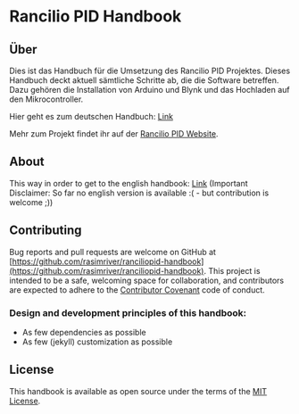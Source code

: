 # Rancilio PID Handbook

## Über
Dies ist das Handbuch für die Umsetzung des Rancilio PID Projektes. Dieses Handbuch deckt aktuell sämtliche Schritte ab, die die Software betreffen. Dazu gehören die Installation von Arduino und Blynk und das Hochladen auf den Mikrocontroller.

Hier geht es zum deutschen Handbuch: [Link](./en/index.md)

Mehr zum Projekt findet ihr auf der [Rancilio PID Website](http://rancilio-pid.de/).

## About

This way in order to get to the english handbook: [Link](./en/index.md) (Important Disclaimer: So far no english version is available :( - but contribution is welcome ;))

## Contributing

Bug reports and pull requests are welcome on GitHub at [https://github.com/rasimriver/ranciliopid-handbook](https://github.com/rasimriver/ranciliopid-handbook). This project is intended to be a safe, welcoming space for collaboration, and contributors are expected to adhere to the [Contributor Covenant](https://www.contributor-covenant.org/) code of conduct.

### Design and development principles of this handbook:

* As few dependencies as possible
* As few (jekyll) customization as possible

## License
This handbook is available as open source under the terms of the [MIT License](./LICENSE).
